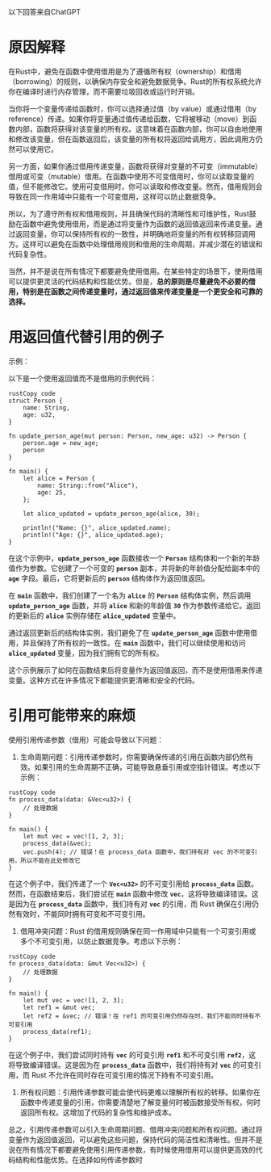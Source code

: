 以下回答来自ChatGPT

# 原因解释

在Rust中，避免在函数中使用借用是为了遵循所有权（ownership）和借用（borrowing）的规则，以确保内存安全和避免数据竞争。Rust的所有权系统允许你在编译时进行内存管理，而不需要垃圾回收或运行时开销。

当你将一个变量传递给函数时，你可以选择通过值（by value）或通过借用（by reference）传递。如果你将变量通过值传递给函数，它将被移动（move）到函数内部，函数将获得对该变量的所有权。这意味着在函数内部，你可以自由地使用和修改该变量，但在函数返回后，该变量的所有权将返回给调用方，因此调用方仍然可以使用它。

另一方面，如果你通过借用传递变量，函数将获得对变量的不可变（immutable）借用或可变（mutable）借用。在函数中使用不可变借用时，你可以读取变量的值，但不能修改它。使用可变借用时，你可以读取和修改变量。然而，借用规则会导致在同一作用域中只能有一个可变借用，这样可以防止数据竞争。

所以，为了遵守所有权和借用规则，并且确保代码的清晰性和可维护性，Rust鼓励在函数中避免使用借用，而是通过将变量作为函数的返回值返回来传递变量。通过返回变量，你可以保持所有权的一致性，并明确地将变量的所有权转移回调用方。这样可以避免在函数中处理借用规则和借用的生命周期，并减少潜在的错误和代码复杂性。

当然，并不是说在所有情况下都要避免使用借用。在某些特定的场景下，使用借用可以提供更灵活的代码结构和性能优势。但是，**总的原则是尽量避免不必要的借用，特别是在函数之间传递变量时，通过返回值来传递变量是一个更安全和可靠的选择。**

# 用返回值代替引用的例子

示例：

以下是一个使用返回值而不是借用的示例代码：

```
rustCopy code
struct Person {
    name: String,
    age: u32,
}

fn update_person_age(mut person: Person, new_age: u32) -> Person {
    person.age = new_age;
    person
}

fn main() {
    let alice = Person {
        name: String::from("Alice"),
        age: 25,
    };

    let alice_updated = update_person_age(alice, 30);

    println!("Name: {}", alice_updated.name);
    println!("Age: {}", alice_updated.age);
}

```

在这个示例中，**`update_person_age`** 函数接收一个 **`Person`** 结构体和一个新的年龄值作为参数。它创建了一个可变的 **`person`** 副本，并将新的年龄值分配给副本中的 **`age`** 字段。最后，它将更新后的 **`person`** 结构体作为返回值返回。

在 **`main`** 函数中，我们创建了一个名为 **`alice`** 的 **`Person`** 结构体实例，然后调用 **`update_person_age`** 函数，并将 **`alice`** 和新的年龄值 **`30`** 作为参数传递给它。返回的更新后的 **`alice`** 实例存储在 **`alice_updated`** 变量中。

通过返回更新后的结构体实例，我们避免了在 **`update_person_age`** 函数中使用借用，并且保持了所有权的一致性。在 **`main`** 函数中，我们可以继续使用和访问 **`alice_updated`** 变量，因为我们拥有它的所有权。

这个示例展示了如何在函数结束后将变量作为返回值返回，而不是使用借用来传递变量。这种方式在许多情况下都能提供更清晰和安全的代码。

# 引用可能带来的麻烦

使用引用传递参数（借用）可能会导致以下问题：

1. 生命周期问题：引用传递参数时，你需要确保传递的引用在函数内部仍然有效。如果引用的生命周期不正确，可能导致悬垂引用或空指针错误。考虑以下示例：

```
rustCopy code
fn process_data(data: &Vec<u32>) {
    // 处理数据
}

fn main() {
    let mut vec = vec![1, 2, 3];
    process_data(&vec);
    vec.push(4); // 错误！在 process_data 函数中，我们持有对 vec 的不可变引用，所以不能在此处修改它
}

```

在这个例子中，我们传递了一个 **`Vec<u32>`** 的不可变引用给 **`process_data`** 函数。然而，在函数结束后，我们尝试在 **`main`** 函数中修改 **`vec`**，这将导致编译错误。这是因为在 **`process_data`** 函数中，我们持有对 **`vec`** 的引用，而 Rust 确保在引用仍然有效时，不能同时拥有可变和不可变引用。

1. 借用冲突问题：Rust 的借用规则确保在同一作用域中只能有一个可变引用或多个不可变引用，以防止数据竞争。考虑以下示例：

```
rustCopy code
fn process_data(data: &mut Vec<u32>) {
    // 处理数据
}

fn main() {
    let mut vec = vec![1, 2, 3];
    let ref1 = &mut vec;
    let ref2 = &vec; // 错误！在 ref1 的可变引用仍然存在时，我们不能同时持有不可变引用
    process_data(ref1);
}

```

在这个例子中，我们尝试同时持有 **`vec`** 的可变引用 **`ref1`** 和不可变引用 **`ref2`**，这将导致编译错误。这是因为在 **`process_data`** 函数中，我们将持有对 **`vec`** 的可变引用，而 Rust 不允许在同时存在可变引用的情况下持有不可变引用。

1. 所有权问题：引用传递参数可能会使代码更难以理解所有权的转移。如果你在函数中传递变量的引用，你需要清楚地了解变量何时被函数接受所有权，何时返回所有权。这增加了代码的复杂性和维护成本。

总之，引用传递参数可以引入生命周期问题、借用冲突问题和所有权问题。通过将变量作为返回值返回，可以避免这些问题，保持代码的简洁性和清晰性。但并不是说在所有情况下都要避免使用引用传递参数，有时候使用借用可以提供更高效的代码结构和性能优势。在选择如何传递参数时